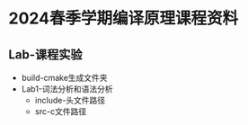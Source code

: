 # 2024春季学期编译原理课程资料

## Lab-课程实验
* build-cmake生成文件夹
* Lab1-词法分析和语法分析 
  * include-头文件路径
  * src-c文件路径
